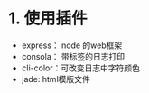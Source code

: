 # 1. 使用插件

- express：  node 的web框架
- consola：  带标签的日志打印
- cli-color：可改变日志中字符颜色
- jade:      html模版文件
